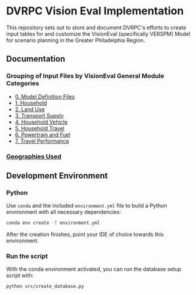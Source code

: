 # DVRPC Vision Eval Implementation

This repository sets out to store and document DVRPC's efforts to create input tables for and customize the VisionEval (specifically VERSPM) Model for scenario planning in the Greater Philadelphia Region.

## Documentation
### Grouping of Input Files by VisionEval General Module Categories

- [0. Model Definition Files](documentation/Generating%20Input%20Tables/0.%20Model%20Definitition%20Files/0.%20Model%20Definition%20Files.md)
- [1. Household](documentation/Generating%20Input%20Tables/1.%20Household/1.%20Household.md)
- [2. Land Use](documentation/Generating%20Input%20Tables/2.%20Land%20Use/2.%20Land%20Use.md)
- [3. Transport Supply](documentation/Generating%20Input%20Tables/3.%20Transport%20Supply/3.%20Transport%20Supply.md)
- [4. Household Vehicle](documentation/Generating%20Input%20Tables/4.%20Household%20Vehicles/4.%20Household%20Vehicle.md)
- [5. Household Travel](documentation/Generating%20Input%20Tables/5.%20Household%20Travel/5.%20Household%20Travel.md)
- [6. Powertrain and Fuel](documentation/Generating%20Input%20Tables/6.%20Powertrain%20and%20Fuel/6.%20Powertrain%20and%20Fuel.md)
- [7. Travel Performance](documentation/Generating%20Input%20Tables/7.%20Travel%20Performance/7.%20Travel%20Performance.md)
### [Geographies Used](documentation/Geographies%20Used)
## Development Environment

### Python

Use `conda` and the included `environment.yml` file to build a Python environment with all necessary dependencies:

```bash
conda env create -f environment.yml
```

After the creation finishes, point your IDE of choice towards this environment.

### Run the script

With the conda environment activated, you can run the database setup script with:

```bash
python src/create_database.py
```
